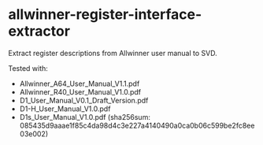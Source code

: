 # allwinner-register-interface-extractor

Extract register descriptions from Allwinner user manual to SVD.

Tested with:

* Allwinner_A64_User_Manual_V1.1.pdf
* Allwinner_R40_User_Manual_V1.0.pdf
* D1_User_Manual_V0.1_Draft_Version.pdf
* D1-H_User_Manual_V1.0.pdf
* D1s_User_Manual_V1.0.pdf (sha256sum: 085435d9aaae1f85c4da98d4c3e227a4140490a0ca0b06c599be2fc8ee03e002)
